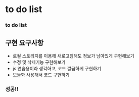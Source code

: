 # to do list


### to do list

## 구현 요구사항
- 로컬 스토리지를 이용해 새로고침해도 정보가 남아있게 구현해보기
- 수정 및 삭제기능 구현해보기
- js 연습용이라 생각하고, 코드 깔끔하게 구현하기
- 모듈화 사용해서 코드 구현하기


### 성공!!
